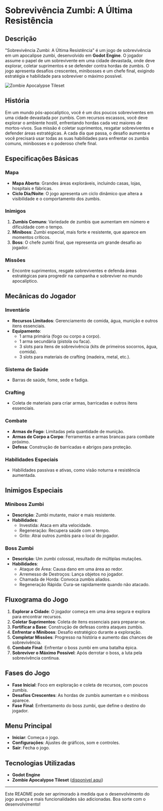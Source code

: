 ﻿# Sobrevivência Zumbi: A Última Resistência

## Descrição
"Sobrevivência Zumbi: A Última Resistência" é um jogo de sobrevivência em um apocalipse zumbi, desenvolvido em **Godot Engine**. O jogador assume o papel de um sobrevivente em uma cidade devastada, onde deve explorar, coletar suprimentos e se defender contra hordas de zumbis. O jogo apresenta desafios crescentes, minibosses e um chefe final, exigindo estratégia e habilidade para sobreviver o máximo possível.

![Zombie Apocalypse Tileset](https://ittaimanero.itch.io/zombie-apocalypse-tileset)

## História
Em um mundo pós-apocalíptico, você é um dos poucos sobreviventes em uma cidade devastada por zumbis. Com recursos escassos, você deve explorar o ambiente hostil, enfrentando hordas cada vez maiores de mortos-vivos. Sua missão é coletar suprimentos, resgatar sobreviventes e defender áreas estratégicas. A cada dia que passa, o desafio aumenta e você precisará usar todas as suas habilidades para enfrentar os zumbis comuns, minibosses e o poderoso chefe final.

## Especificações Básicas

### Mapa
- **Mapa Aberto**: Grandes áreas exploráveis, incluindo casas, lojas, hospitais e fábricas.
- **Ciclo Dia/Noite**: O jogo apresenta um ciclo dinâmico que altera a visibilidade e o comportamento dos zumbis.

### Inimigos
1. **Zumbis Comuns**: Variedade de zumbis que aumentam em número e dificuldade com o tempo.
2. **Miniboss**: Zumbi especial, mais forte e resistente, que aparece em momentos críticos.
3. **Boss**: O chefe zumbi final, que representa um grande desafio ao jogador.

### Missões
- Encontre suprimentos, resgate sobreviventes e defenda áreas estratégicas para progredir na campanha e sobreviver no mundo apocalíptico.

## Mecânicas do Jogador

### Inventário
- **Recursos Limitados**: Gerenciamento de comida, água, munição e outros itens essenciais.
- **Equipamento**:
  - 1 arma primária (fogo ou corpo a corpo).
  - 1 arma secundária (pistola ou faca).
  - 3 slots para itens de sobrevivência (kits de primeiros socorros, água, comida).
  - 3 slots para materiais de crafting (madeira, metal, etc.).

### Sistema de Saúde
- Barras de saúde, fome, sede e fadiga.

### Crafting
- Coleta de materiais para criar armas, barricadas e outros itens essenciais.

### Combate
- **Armas de Fogo**: Limitadas pela quantidade de munição.
- **Armas de Corpo a Corpo**: Ferramentas e armas brancas para combate próximo.
- **Defesa**: Construção de barricadas e abrigos para proteção.

### Habilidades Especiais
- Habilidades passivas e ativas, como visão noturna e resistência aumentada.

## Inimigos Especiais

### Miniboss Zumbi
- **Descrição**: Zumbi mutante, maior e mais resistente.
- **Habilidades**:
  - Investida: Ataca em alta velocidade.
  - Regeneração: Recupera saúde com o tempo.
  - Grito: Atrai outros zumbis para o local do jogador.

### Boss Zumbi
- **Descrição**: Um zumbi colossal, resultado de múltiplas mutações.
- **Habilidades**:
  - Ataque de Área: Causa dano em uma área ao redor.
  - Arremesso de Destroços: Lança objetos no jogador.
  - Chamada de Horda: Convoca zumbis aliados.
  - Regeneração Rápida: Cura-se rapidamente quando não atacado.

## Fluxograma do Jogo
1. **Explorar a Cidade**: O jogador começa em uma área segura e explora para encontrar recursos.
2. **Coletar Suprimentos**: Coleta de itens essenciais para preparar-se.
3. **Fortificar a Base**: Construção de defesas contra ataques zumbis.
4. **Enfrentar o Miniboss**: Desafio estratégico durante a exploração.
5. **Completar Missões**: Progresso na história e aumento das chances de sobrevivência.
6. **Combate Final**: Enfrentar o boss zumbi em uma batalha épica.
7. **Sobreviver o Máximo Possível**: Após derrotar o boss, a luta pela sobrevivência continua.

## Fases do Jogo

- **Fase Inicial**: Foco em exploração e coleta de recursos, com poucos zumbis.
- **Desafios Crescentes**: As hordas de zumbis aumentam e o miniboss aparece.
- **Fase Final**: Enfrentamento do boss zumbi, que define o destino do jogador.

## Menu Principal

- **Iniciar**: Começa o jogo.
- **Configurações**: Ajustes de gráficos, som e controles.
- **Sair**: Fecha o jogo.

## Tecnologias Utilizadas
- **Godot Engine**
- **Zombie Apocalypse Tileset** ([disponível aqui](https://ittaimanero.itch.io/zombie-apocalypse-tileset))

---

Este README pode ser aprimorado à medida que o desenvolvimento do jogo avança e mais funcionalidades são adicionadas. Boa sorte com o desenvolvimento!

